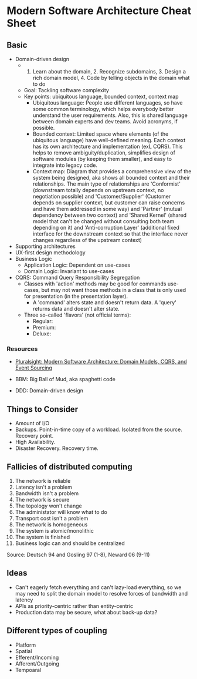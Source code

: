 # Modern Software Architecture Cheat Sheet

## Basic

- Domain-driven design
  - 1. Learn about the domain, 2. Recognize subdomains, 3. Design a rich domain model, 4. Code by telling objects in the domain what to do
  - Goal: Tackling software complexity
  - Key points: ubiquitous language, bounded context, context map
    - Ubiquitous language: People use different languages, so have some common terminology, which helps everybody better understand the user requirements. Also, this is shared language between domain experts and dev teams. Avoid acronyms, if possible.
    - Bounded context: Limited space where elements (of the ubiquitous language) have well-defined meaning. Each context has its own architecture and implementation (exL CQRS). This helps to remove ambiguity/duplication, simplifies design of software modules (by keeping them smaller), and easy to integrate into legacy code.
    - Context map: Diagram that provides a comprehensive view of the system being designed, aka shows all bounded context and their relationships. The main type of relationships are 'Conformist' (downstream totally depends on upstream context, no negotiation possible) and 'Customer/Supplier' (Customer depends on supplier context, but customer can raise concerns and have them addressed in some way) and 'Partner' (mutual dependency between two context) and 'Shared Kernel' (shared model that can't be changed without consulting both team depending on it) and 'Anti-corruption Layer' (additional fixed interface for the downstream context so that the interface never changes regardless of the upstream context)
- Supporting architectures
- UX-first design methodology
- Business Logic
  - Application Logic: Dependent on use-cases
  - Domain Logic: Invariant to use-cases
- CQRS: Command Query Responsibility Segregation
  - Classes with 'action' methods may be good for commands use-cases, but may not want those methods in a class that is only used for presentation (in the presentation layer).
    - A 'command' alters state and doesn't return data. A 'query' returns data and doesn't alter state.
  - Three so-called 'flavors' (not official terms):
    - Regular: 
    - Premium: 
    - Deluxe: 

### Resources
- [Pluralsight: Modern Software Architecture: Domain Models, CQRS, and Event Sourcing
](https://app.pluralsight.com/library/courses/modern-software-architecture-domain-models-cqrs-event-sourcing/table-of-contents)

- BBM: Big Ball of Mud, aka spaghetti code
- DDD: Domain-driven design



## Things to Consider
- Amount of I/O
- Backups. Point-in-time copy of a workload. Isolated from the source. Recovery point.
- High Availability.
- Disaster Recovery. Recovery time.



## Fallicies of distributed computing
1. The network is reliable
1. Latency isn't a problem
1. Bandwidth isn't a problem
1. The network is secure
1. The topology won't change
1. The administator will know what to do 
1. Transport cost isn't a problem
1. The network is homogeneous
1. The system is atomic/monolithic
1. The system is finished
1. Business logic can and should be centralized

Source: Deutsch 94 and Gosling 97 (1-8), Neward 06 (9-11)



## Ideas
- Can't eagerly fetch everything and can't lazy-load everything, so we may need to split the domain model to resolve forces of bandwidth and latency
- APIs as priority-centric rather than entity-centric
- Production data may be secure, what about back-up data?



## Different types of coupling
- Platform
- Spatial
- Efferent/Incoming
- Afferent/Outgoing
- Tempoaral
